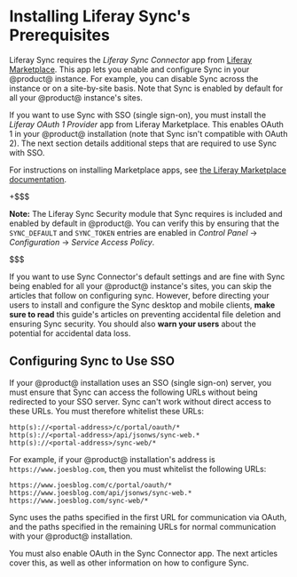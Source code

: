 # Installing Liferay Sync's Prerequisites [](id=installing-liferay-syncs-prerequisites)

Liferay Sync requires the *Liferay Sync Connector* app from 
[Liferay Marketplace](https://web.liferay.com/marketplace). 
This app lets you enable and configure Sync in your @product@ instance. For 
example, you can disable Sync across the instance or on a site-by-site basis. 
Note that Sync is enabled by default for all your @product@ instance's sites. 

If you want to use Sync with SSO (single sign-on), you must install the 
*Liferay OAuth 1 Provider* app from Liferay Marketplace. This enables OAuth 1 in 
your @product@ installation (note that Sync isn't compatible with OAuth 2). The 
next section details additional steps that are required to use Sync with SSO. 

For instructions on installing Marketplace apps, see 
[the Liferay Marketplace documentation](/discover/portal/-/knowledge_base/7-1/using-the-liferay-marketplace). 

+$$$

**Note:** The Liferay Sync Security module that Sync requires is included and 
enabled by default in @product@. You can verify this by ensuring that the 
`SYNC_DEFAULT` and `SYNC_TOKEN` entries are enabled in *Control Panel* &rarr; 
*Configuration* &rarr; *Service Access Policy*. 

$$$

If you want to use Sync Connector's default settings and are fine with Sync 
being enabled for all your @product@ instance's sites, you can skip the articles 
that follow on configuring sync. However, before directing your users to install 
and configure the Sync desktop and mobile clients, **make sure to read** this 
guide's articles on preventing accidental file deletion and ensuring Sync 
security. You should also **warn your users** about the potential for accidental 
data loss. 

## Configuring Sync to Use SSO [](id=configuring-sync-to-use-sso)

If your @product@ installation uses an SSO (single sign-on) server, you must
ensure that Sync can access the following URLs without being redirected to your
SSO server. Sync can't work without direct access to these URLs. You must
therefore whitelist these URLs: 

    http(s)://<portal-address>/c/portal/oauth/*
    http(s)://<portal-address>/api/jsonws/sync-web.*
    http(s)://<portal-address>/sync-web/*

For example, if your @product@ installation's address is
`https://www.joesblog.com`, then you must whitelist the following URLs: 

    https://www.joesblog.com/c/portal/oauth/*
    https://www.joesblog.com/api/jsonws/sync-web.*
    https://www.joesblog.com/sync-web/*

Sync uses the paths specified in the first URL for communication via OAuth, and 
the paths specified in the remaining URLs for normal communication with your 
@product@ installation. 

You must also enable OAuth in the Sync Connector app. The next articles cover 
this, as well as other information on how to configure Sync. 
